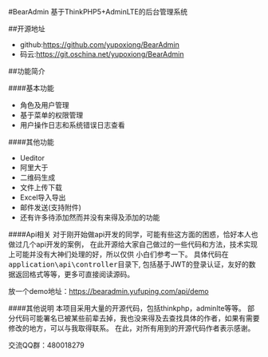 #BearAdmin
基于ThinkPHP5+AdminLTE的后台管理系统

##开源地址
 * github:<https://github.com/yupoxiong/BearAdmin>
 * 码云:<https://git.oschina.net/yupoxiong/BearAdmin>

##功能简介

####基本功能
 * 角色及用户管理
 * 基于菜单的权限管理
 * 用户操作日志和系统错误日志查看

####其他功能
 * Ueditor
 * 阿里大于
 * 二维码生成
 * 文件上传下载
 * Excel导入导出
 * 邮件发送(支持附件)
 * 还有许多待添加然而并没有来得及添加的功能

####Api相关
对于刚开始做api开发的同学，可能有些这方面的困惑，恰好本人也做过几个api开发的案例，
在此开源给大家自己做过的一些代码和方法，技术实现上可能并没有大神们处理的好，所以仅供
小白们参考一下。
具体代码在<kbd>application\api\controller</kbd>目录下,
包括基于JWT的登录认证，友好的数据返回格式等等，更多可直接阅读源码。

放一个demo地址：<https://bearadmin.yufuping.com/api/demo>

####其他说明
本项目采用大量的开源代码，包括thinkphp，adminlte等等。
部分代码可能署名已被某些前辈去掉，我也没来得及去查找具体的作者，如果有需要修改的地方，可以与我取得联系。
在此，对所有用到的开源代码作者表示感谢。

交流QQ群：480018279
